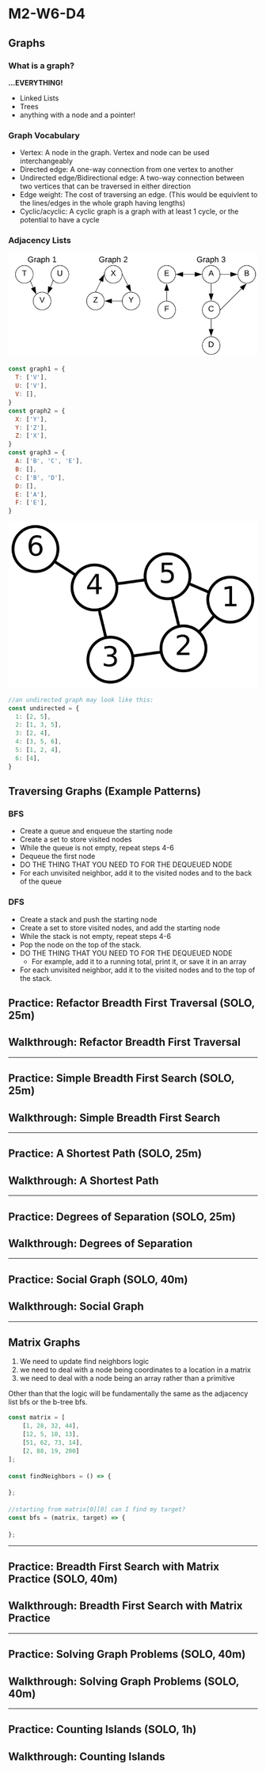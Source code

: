 # M2-W6-D4

## Graphs

### What is a graph?

**...EVERYTHING!**

- Linked Lists
- Trees
- anything with a node and a pointer!

### Graph Vocabulary

- Vertex: A node in the graph. Vertex and node can be used interchangeably
- Directed edge: A one-way connection from one vertex to another
- Undirected edge/Bidirectional edge: A two-way connection between two vertices
  that can be traversed in either direction
- Edge weight: The cost of traversing an edge. (This would be equivlent to the
  lines/edges in the whole graph having lengths)
- Cyclic/acyclic: A cyclic graph is a graph with at least 1 cycle, or the
  potential to have a cycle

### Adjacency Lists

![graphs](./graphs.png)

```js
const graph1 = {
  T: ['V'],
  U: ['V'],
  V: [],
}
const graph2 = {
  X: ['Y'],
  Y: ['Z'],
  Z: ['X'],
}
const graph3 = {
  A: ['B', 'C', 'E'],
  B: [],
  C: ['B', 'D'],
  D: [],
  E: ['A'],
  F: ['E'],
}
```

![undirected](./undirected.svg)

```js
//an undirected graph may look like this:
const undirected = {
  1: [2, 5],
  2: [1, 3, 5],
  3: [2, 4],
  4: [3, 5, 6],
  5: [1, 2, 4],
  6: [4],
}
```

## Traversing Graphs (Example Patterns)

### BFS

- Create a queue and enqueue the starting node
- Create a set to store visited nodes
- While the queue is not empty, repeat steps 4-6
- Dequeue the first node
- DO THE THING THAT YOU NEED TO FOR THE DEQUEUED NODE
- For each unvisited neighbor, add it to the visited nodes and to the back of
   the queue

### DFS

- Create a stack and push the starting node
- Create a set to store visited nodes, and add the starting node
- While the stack is not empty, repeat steps 4-6
- Pop the node on the top of the stack.
- DO THE THING THAT YOU NEED TO FOR THE DEQUEUED NODE
    -  For example, add it to a running total, print it, or save it in an array
- For each unvisited neighbor, add it to the visited nodes and to the top
   of the stack.

## Practice: Refactor Breadth First Traversal (SOLO, 25m)

## Walkthrough: Refactor Breadth First Traversal 

---

## Practice: Simple Breadth First Search (SOLO, 25m)

## Walkthrough: Simple Breadth First Search

---

## Practice: A Shortest Path (SOLO, 25m)

## Walkthrough: A Shortest Path

---

## Practice: Degrees of Separation (SOLO, 25m)

## Walkthrough: Degrees of Separation

---

## Practice: Social Graph (SOLO, 40m)

## Walkthrough: Social Graph

---

## Matrix Graphs

1. We need to update find neighbors logic
2. we need to deal with a node being coordinates to a location in a matrix
3. we need to deal with a node being an array rather than a primitive

Other than that the logic will be fundamentally the same as the adjacency list bfs or the b-tree bfs.

```js
const matrix = [
    [1, 28, 32, 44],
    [12, 5, 10, 13],
    [51, 62, 73, 14],
    [2, 88, 19, 200]
];

const findNeighbors = () => {

};

//starting from matrix[0][0] can I find my target?
const bfs = (matrix, target) => {

};
```

---

## Practice: Breadth First Search with Matrix Practice (SOLO, 40m)

## Walkthrough: Breadth First Search with Matrix Practice

---

## Practice: Solving Graph Problems (SOLO, 40m)

## Walkthrough: Solving Graph Problems (SOLO, 40m)

---

## Practice: Counting Islands (SOLO, 1h)

## Walkthrough: Counting Islands